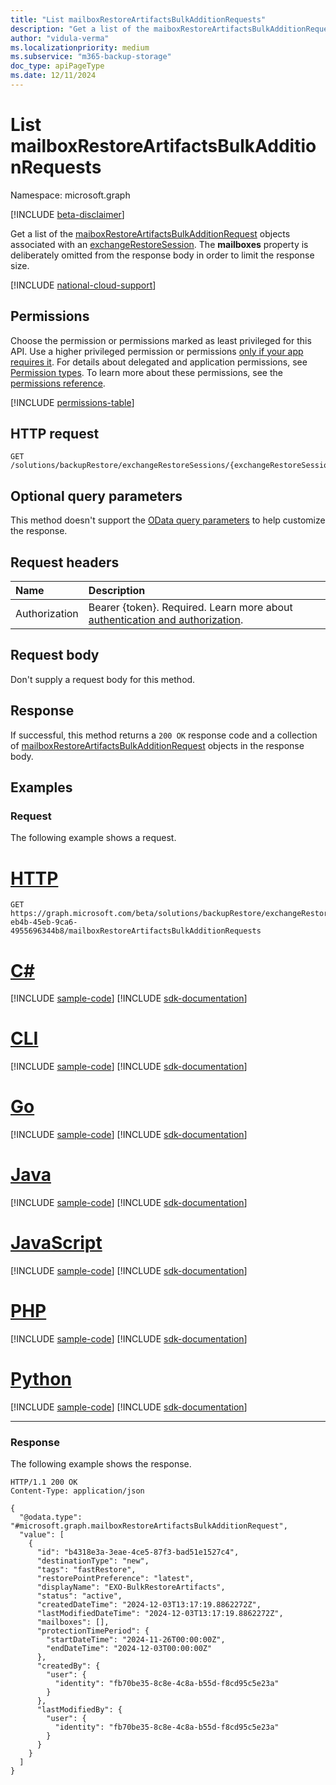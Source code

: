 ```yaml
---
title: "List mailboxRestoreArtifactsBulkAdditionRequests"
description: "Get a list of the maiboxRestoreArtifactsBulkAdditionRequest objects associated with an exchangeRestoreSession."
author: "vidula-verma"
ms.localizationpriority: medium
ms.subservice: "m365-backup-storage"
doc_type: apiPageType
ms.date: 12/11/2024
---
```


# List mailboxRestoreArtifactsBulkAdditionRequests

Namespace: microsoft.graph

[!INCLUDE [beta-disclaimer](../../includes/beta-disclaimer.md)]

Get a list of the [maiboxRestoreArtifactsBulkAdditionRequest](../resources/mailboxrestoreartifactsbulkadditionrequest.md) objects associated with an [exchangeRestoreSession](../resources/exchangerestoresession.md). The **mailboxes** property is deliberately omitted from the response body in order to limit the response size.

[!INCLUDE [national-cloud-support](../../includes/global-only.md)]

## Permissions

Choose the permission or permissions marked as least privileged for this API. Use a higher privileged permission or permissions [only if your app requires it](/graph/permissions-overview#best-practices-for-using-microsoft-graph-permissions). For details about delegated and application permissions, see [Permission types](/graph/permissions-overview#permission-types). To learn more about these permissions, see the [permissions reference](/graph/permissions-reference).

<!-- {
  "blockType": "permissions",
  "name": "exchangerestoresession-list-mailboxrestoreartifactsbulkadditionrequests-permissions"
}
-->
[!INCLUDE [permissions-table](../includes/permissions/exchangerestoresession-list-mailboxrestoreartifactsbulkadditionrequests-permissions.md)]

## HTTP request

<!-- {
  "blockType": "ignored"
}
-->
``` http
GET /solutions/backupRestore/exchangeRestoreSessions/{exchangeRestoreSessionId}/mailboxRestoreArtifactsBulkAdditionRequests
```

## Optional query parameters

This method doesn't support the [OData query parameters](/graph/query-parameters) to help customize the response.

## Request headers

|Name|Description|
|:---|:---|
|Authorization|Bearer {token}. Required. Learn more about [authentication and authorization](/graph/auth/auth-concepts).|

## Request body

Don't supply a request body for this method.

## Response

If successful, this method returns a `200 OK` response code and a collection of [mailboxRestoreArtifactsBulkAdditionRequest](../resources/mailboxrestoreartifactsbulkadditionrequest.md) objects in the response body.

## Examples

### Request

The following example shows a request.
# [HTTP](#tab/http)
<!-- {
  "blockType": "request",
  "name": "list_mailboxrestoreartifactsbulkadditionrequest"
}
-->
``` http
GET https://graph.microsoft.com/beta/solutions/backupRestore/exchangeRestoreSessions/dc3a3fc8-eb4b-45eb-9ca6-4955696344b8/mailboxRestoreArtifactsBulkAdditionRequests
```

# [C#](#tab/csharp)
[!INCLUDE [sample-code](../includes/snippets/csharp/list-mailboxrestoreartifactsbulkadditionrequest-csharp-snippets.md)]
[!INCLUDE [sdk-documentation](../includes/snippets/snippets-sdk-documentation-link.md)]

# [CLI](#tab/cli)
[!INCLUDE [sample-code](../includes/snippets/cli/list-mailboxrestoreartifactsbulkadditionrequest-cli-snippets.md)]
[!INCLUDE [sdk-documentation](../includes/snippets/snippets-sdk-documentation-link.md)]

# [Go](#tab/go)
[!INCLUDE [sample-code](../includes/snippets/go/list-mailboxrestoreartifactsbulkadditionrequest-go-snippets.md)]
[!INCLUDE [sdk-documentation](../includes/snippets/snippets-sdk-documentation-link.md)]

# [Java](#tab/java)
[!INCLUDE [sample-code](../includes/snippets/java/list-mailboxrestoreartifactsbulkadditionrequest-java-snippets.md)]
[!INCLUDE [sdk-documentation](../includes/snippets/snippets-sdk-documentation-link.md)]

# [JavaScript](#tab/javascript)
[!INCLUDE [sample-code](../includes/snippets/javascript/list-mailboxrestoreartifactsbulkadditionrequest-javascript-snippets.md)]
[!INCLUDE [sdk-documentation](../includes/snippets/snippets-sdk-documentation-link.md)]

# [PHP](#tab/php)
[!INCLUDE [sample-code](../includes/snippets/php/list-mailboxrestoreartifactsbulkadditionrequest-php-snippets.md)]
[!INCLUDE [sdk-documentation](../includes/snippets/snippets-sdk-documentation-link.md)]

# [Python](#tab/python)
[!INCLUDE [sample-code](../includes/snippets/python/list-mailboxrestoreartifactsbulkadditionrequest-python-snippets.md)]
[!INCLUDE [sdk-documentation](../includes/snippets/snippets-sdk-documentation-link.md)]

---

### Response

The following example shows the response.
<!-- {
  "blockType": "response",
  "truncated": true,
  "@odata.type": "Collection(microsoft.graph.mailboxRestoreArtifactsBulkAdditionRequest)"
}
-->
``` http
HTTP/1.1 200 OK
Content-Type: application/json

{
  "@odata.type": "#microsoft.graph.mailboxRestoreArtifactsBulkAdditionRequest",
  "value": [
    {
      "id": "b4318e3a-3eae-4ce5-87f3-bad51e1527c4",
      "destinationType": "new",
      "tags": "fastRestore",
      "restorePointPreference": "latest",
      "displayName": "EXO-BulkRestoreArtifacts",
      "status": "active",
      "createdDateTime": "2024-12-03T13:17:19.8862272Z",
      "lastModifiedDateTime": "2024-12-03T13:17:19.8862272Z",
      "mailboxes": [],
      "protectionTimePeriod": {
        "startDateTime": "2024-11-26T00:00:00Z",
        "endDateTime": "2024-12-03T00:00:00Z"
      },
      "createdBy": {
        "user": {
          "identity": "fb70be35-8c8e-4c8a-b55d-f8cd95c5e23a"
        }
      },
      "lastModifiedBy": {
        "user": {
          "identity": "fb70be35-8c8e-4c8a-b55d-f8cd95c5e23a"
        }
      }
    }
  ]
}
```

